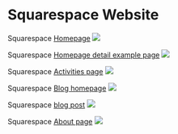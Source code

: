 # Squarespace Website

Squarespace [Homepage](http://www.prettyprairieumc.org)
![](images/original-website-homepage.jpg)

Squarespace [Homepage detail example page](http://www.prettyprairieumc.org/#/welcome)
![](images/original-website-homepage-detail-example-page.jpg)

Squarespace [Activities page](http://www.prettyprairieumc.org/activities)
![](images/original-website-activities.jpg)

Squarespace [Blog homepage](http://www.prettyprairieumc.org/new-blog)
![](images/original-website-blog.jpg)

Squarespace [blog post](http://www.prettyprairieumc.org/new-blog/2016/7/12/pastors-welcome)
![](images/original-website-blog-post.jpg)

Squarespace [About page](http://www.prettyprairieumc.org/about)
![](images/original-website-about.jpg)


